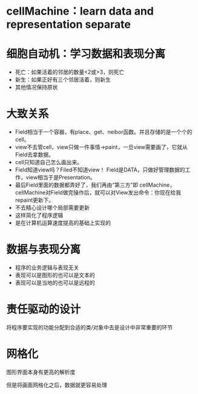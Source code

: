 # cellMachine：learn data and representation separate 

# 细胞自动机：学习数据和表现分离

- 死亡：如果活着的邻居的数量<2或>3，则死亡
- 新生：如果正好有三个邻居活着，则新生
- 其他情况保持原状



# 大致关系

- Field相当于一个容器，有place、get、neibor函数。并且存储的是一个个的cell。
- view不去管cell，view只做一件事情->paint，一旦view需要画了，它就从Field去拿数据。
- cell只知道自己怎么画出来。
- Field知道view吗？Filed不知道view！ Field是DATA，只做好管理数据的工作，view相当于是Presentation。
- 最后Field里面的数据都弄好了，我们再由“第三方”即 cellMachine，cellMachine对Field做完操作后，就可以对View发出命令：你现在给我repaint更新下。
- 不去精心设计哪个局部需要更新
- 这样简化了程序逻辑
- 是在计算机运算速度提高的基础上实现的



# 数据与表现分离

- 程序的业务逻辑与表现无关
- 表现可以是图形的也可以是文本的
- 表现可以是当地的也可以是远程的



# 责任驱动的设计

将程序要实现的功能分配到合适的类/对象中去是设计中非常重要的环节



# 网格化

图形界面本身有更高的解析度

但是将画面网格化之后，数据就更容易处理
